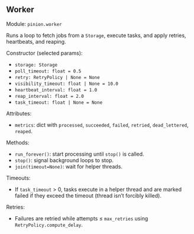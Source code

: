 ## Worker

Module: `pinion.worker`

Runs a loop to fetch jobs from a `Storage`, execute tasks, and apply retries, heartbeats, and reaping.

Constructor (selected params):

- `storage: Storage`
- `poll_timeout: float = 0.5`
- `retry: RetryPolicy | None = None`
- `visibility_timeout: float | None = 10.0`
- `heartbeat_interval: float = 1.0`
- `reap_interval: float = 2.0`
- `task_timeout: float | None = None`

Attributes:

- `metrics`: dict with `processed`, `succeeded`, `failed`, `retried`, `dead_lettered`, `reaped`.

Methods:

- `run_forever()`: start processing until `stop()` is called.
- `stop()`: signal background loops to stop.
- `join(timeout=None)`: wait for helper threads.

Timeouts:

- If `task_timeout` > 0, tasks execute in a helper thread and are marked failed if they exceed the timeout (thread isn’t forcibly killed).

Retries:

- Failures are retried while attempts ≤ `max_retries` using `RetryPolicy.compute_delay`.

